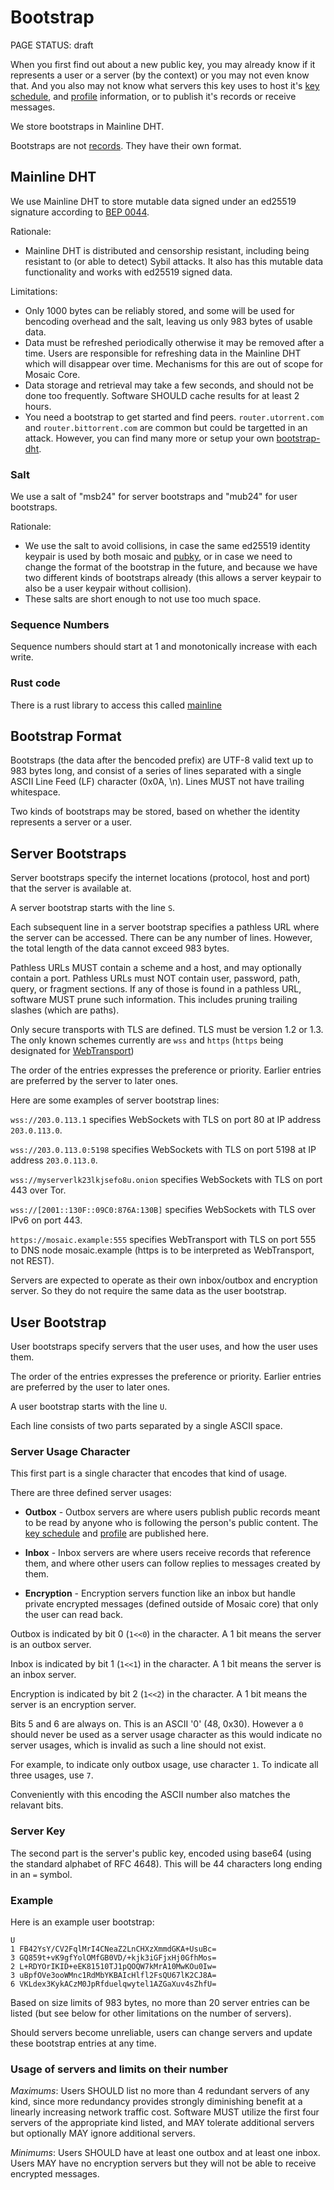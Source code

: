 # Bootstrap

<status>PAGE STATUS: draft</status>

When you first find out about a new public key, you may already know if it
represents a user or a server (by the context) or you may not even know that.
And you also may not know what servers this key uses to host it's
[key schedule](keyschedule.md), and [profile](profile.md) information, or to
publish it's records or receive messages.

We store bootstraps in Mainline DHT.

Bootstraps are not [records](record.md). They have their own format.

## Mainline DHT

We use Mainline DHT to store mutable data signed under an ed25519 signature
according to [BEP 0044](https://www.bittorrent.org/beps/bep_0044.html).

Rationale:

* Mainline DHT is distributed and censorship resistant, including being
  resistant to (or able to detect) Sybil attacks. It also has this mutable
  data functionality and works with ed25519 signed data.

Limitations:

* Only 1000 bytes can be reliably stored, and some will be used for bencoding
  overhead and the salt, leaving us only 983 bytes of usable data.
* Data must be refreshed periodically otherwise it may be removed after a time.
  Users are responsible for refreshing data in the Mainline DHT which will
  disappear over time. Mechanisms for this are out of scope for Mosaic Core.
* Data storage and retrieval may take a few seconds, and should not be done too
  frequently. Software SHOULD cache results for at least 2 hours.
* You need a bootstrap to get started and find peers. `router.utorrent.com`
  and `router.bittorrent.com` are common but could be targetted in an attack.
  However, you can find many more or setup your own
  [bootstrap-dht](https://github.com/bittorrent/bootstrap-dht).

### Salt

We use a salt of "msb24" for server bootstraps and "mub24" for user
bootstraps.

Rationale:

* We use the salt to avoid collisions, in case the same ed25519 identity
  keypair is used by both mosaic and [pubky](https://github.com/pubky), or in
  case we need to change the format of the bootstrap in the future, and
  because we have two different kinds of bootstraps already (this
  allows a server keypair to also be a user keypair without collision).
* These salts are short enough to not use too much space.

### Sequence Numbers

Sequence numbers should start at 1 and monotonically increase with each write.

### Rust code

There is a rust library to access this called [mainline](https://github.com/pubky/mainline)

## Bootstrap Format

Bootstraps (the data after the bencoded prefix) are UTF-8 valid text up
to 983 bytes long, and consist of a series of lines separated with a single
ASCII Line Feed (LF) character (0x0A, \n). Lines MUST not have trailing
whitespace.

Two kinds of bootstraps may be stored, based on whether the identity
represents a server or a user.


## Server Bootstraps

Server bootstraps specify the internet locations (protocol, host and
port) that the server is available at.

A server bootstrap starts with the line `S`.

Each subsequent line in a server bootstrap specifies a pathless URL where
the server can be accessed. There can be any number of lines. However, the
total length of the data cannot exceed 983 bytes.

Pathless URLs MUST contain a scheme and a host, and may optionally contain
a port. Pathless URLs must NOT contain user, password, path, query, or
fragment sections. If any of those is found in a pathless URL, software MUST
prune such information. This includes pruning trailing slashes (which are
paths).

Only secure transports with TLS are defined. TLS must be version 1.2 or 1.3.
The only known schemes currently are `wss` and `https` (`https` being
designated for [WebTransport](webtransport.md))

The order of the entries expresses the preference or priority. Earlier
entries are preferred by the server to later ones.

Here are some examples of server bootstrap lines:

`wss://203.0.113.1` specifies WebSockets with TLS on port 80 at IP address
`203.0.113.0`.

`wss://203.0.113.0:5198` specifies WebSockets with TLS on port 5198 at IP
address `203.0.113.0`.

`wss://myserverlk23lkjsefo8u.onion` specifies WebSockets with TLS on port 443
over Tor.

`wss://[2001::130F::09C0:876A:130B]` specifies WebSockets with TLS over IPv6
on port 443.

`https://mosaic.example:555` specifies WebTransport with TLS on port 555 to DNS
node mosaic.example (https is to be interpreted as WebTransport, not REST).

Servers are expected to operate as their own inbox/outbox and encryption
server. So they do not require the same data as the user bootstrap.


## User Bootstrap

User bootstraps specify servers that the user uses, and how the user
uses them.

The order of the entries expresses the preference or priority. Earlier
entries are preferred by the user to later ones.

A user bootstrap starts with the line `U`.

Each line consists of two parts separated by a single ASCII space.

### Server Usage Character

This first part is a single character that encodes that kind of usage.

There are three defined server usages:

* **Outbox** - Outbox servers are where users publish public records meant to
be read by anyone who is following the person's public content.
The [key schedule](keyschedule.md) and [profile](profile.md) are published
here.

* **Inbox** - Inbox servers are where users receive records that reference them,
and where other users can follow replies to messages created by them.

* **Encryption** - Encryption servers function like an inbox but handle
private encrypted messages (defined outside of Mosaic core) that only the
user can read back.

Outbox is indicated by bit 0 (`1<<0`) in the character. A 1 bit means the
server is an outbox server.

Inbox is indicated by bit 1 (`1<<1`) in the character. A 1 bit means the server
is an inbox server.

Encryption is indicated by bit 2 (`1<<2`) in the character. A 1 bit means the
server is an encryption server.

Bits 5 and 6 are always on. This is an ASCII '0' (48, 0x30). However a `0`
should never be used as a server usage character as this would indicate no
server usages, which is invalid as such a line should not exist.

For example, to indicate only outbox usage, use character `1`. To indicate all
three usages, use `7`.

Conveniently with this encoding the ASCII number also matches the relavant bits.

### Server Key

The second part is the server's public key, encoded using base64 (using the
standard alphabet of RFC 4648). This will be 44 characters long ending in an
`=` symbol.

### Example

Here is an example user bootstrap:

```
U
1 FB42YsY/CV2FqlMrI4CNeaZ2LnCHXzXmmdGKA+UsuBc=
3 GQ859t+vK9gfYolOMfGB0VD/+kjk3iGFjxHj0GfhMos=
2 L+RDYOrIKID+eEK81510TJ1pQOQW7kMrA10MwKOu0Iw=
3 uBpfOVe3ooWMnc1RdMbYKBAIcHlfl2FsQU67lK2CJ8A=
6 VKLdex3KykACzM0JpRfduelqwytel1AZGaXuv4sZhfU=
```

Based on size limits of 983 bytes, no more than 20 server entries can be
listed (but see below for other limitations on the number of servers).

Should servers become unreliable, users can change servers and update these
bootstrap entries at any time.

### Usage of servers and limits on their number

*Maximums*: Users SHOULD list no more than 4 redundant servers of any kind,
since more redundancy provides strongly diminishing benefit at a linearly
increasing network traffic cost.  Software MUST utilize the first four
servers of the appropriate kind listed, and MAY tolerate additional servers
but optionally MAY ignore additional servers.

*Minimums*: Users SHOULD have at least one outbox and at least one inbox.
Users MAY have no encryption servers but they will not be able to receive
encrypted messages.
